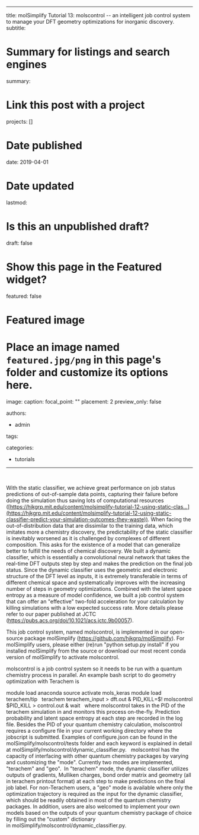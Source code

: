 
---
title: molSimplify Tutorial 13: molscontrol -- an intelligent job control system to manage your DFT geometry optimizations for inorganic discovery.  
subtitle: 

# Summary for listings and search engines
summary: 

# Link this post with a project
projects: []

# Date published
date: 2019-04-01

# Date updated
lastmod: 

# Is this an unpublished draft?
draft: false

# Show this page in the Featured widget?
featured: false

# Featured image
# Place an image named `featured.jpg/png` in this page's folder and customize its options here.
image:
  caption: 
  focal_point: ""
  placement: 2
  preview_only: false

authors:
- admin

tags:

categories:
- tutorials

---
 


With the static classifier, we achieve great performance on job status predictions of out-of-sample data points, capturing their failure before doing the simulation thus saving lots of computational resources ([https://hjkgrp.mit.edu/content/molsimplify-tutorial-12-using-static-clas...](https://hjkgrp.mit.edu/content/molsimplify-tutorial-12-using-static-classifier-predict-your-simulation-outcomes-they-waste)). When facing the out-of-distribution data that are dissimilar to the training data, which imitates more a chemistry discovery, the predictability of the static classifier is inevitably worsened as it is challenged by complexes of different composition. This asks for the existence of a model that can generalize better to fulfill the needs of chemical discovery. We built a dynamic classifier, which is essentially a convolutional neural network that takes the real-time DFT outputs step by step and makes the prediction on the final job status. Since the dynamic classifier uses the geometric and electronic structure of the DFT level as inputs, it is extremely transferable in terms of different chemical space and systematically improves with the increasing number of steps in geometry optimizations. Combined with the latent space entropy as a measure of model confidence, we built a job control system that can offer an "effective" two-fold acceleration for your calculation by killing simulations with a low expected success rate. More details please refer to our paper published at JCTC (<https://pubs.acs.org/doi/10.1021/acs.jctc.9b00057>).


This job control system, named molscontrol, is implemented in our open-source package molSimplify (<https://github.com/hjkgrp/molSimplify>). For molSimplify users, please either (re)run "python setup.py install" if you installed molSimplify from the source or download our most recent conda version of molSimplify to activate molscontrol.


molscontrol is a job control system so it needs to be run with a quantum chemistry process in parallel. An example bash script to do geometry optimization with Terachem is


module load anaconda
source activate mols\_keras
module load terachem/tip
 
terachem terachem\_input > dft.out &
PID\_KILL=$!
molscontrol $PID\_KILL > control.out &
wait
 
where molscontrol takes in the PID of the terachem simulation in and monitors this process on-the-fly. Prediction probability and latent space entropy at each step are recorded in the log file. Besides the PID of your quantum chemistry calculation, molscontrol requires a configure file in your current working directory where the jobscript is submitted. Examples of configure.json can be found in the molSimplify/molscontrol/tests folder and each keyword is explained in detail at molSimplify/molscontrol/dynamic\_classifier.py.
 
molscontrol has the capacity of interfacing with other quantum chemistry packages by varying and customizing the "mode". Currently two modes are implemented, "terachem" and "geo".  In "terachem" mode, the dynamic classifier utilizes outputs of gradients, Mulliken charges, bond order matrix and geometry (all in terachem printout format) at each step to make predictions on the final job label. For non-Terachem users, a "geo" mode is available where only the optimization trajectory is required as the input for the dynamic classifier, which should be readily obtained in most of the quantum chemistry packages. In addition, users are also welcomed to implement your own models based on the outputs of your quantum chemistry package of choice by filling out the "custom" dictionary in molSimplify/molscontrol/dynamic\_classifier.py.
